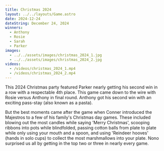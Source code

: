 ```yaml
---
title: Christmas 2024
layout: ../../layouts/Game.astro
date: 2024-12-24
dateString: December 24, 2024
winners:
  - Anthony
  - Rosie
  - Sarah
  - Parker
images: 
  - ../../assets/images/christmas_2024_1.jpg
  - ../../assets/images/christmas_2024_2.jpg
videos: 
  - /videos/christmas_2024_1.mp4
  - /videos/christmas_2024_2.mp4
---
```


This 2024 Christmas party featured Parker nearly getting his second win in a row with a respectable 4th place. This game came down to the wire with Rosie versus Anthony in final round. Anthony got his second win with an exciting pass-stay (also known as a pasta). 

But the best moments came after the game when Conner introduced the Majestros to a few of his family's Christmas day games. These included blowing out the most candles while saying 'Merry Christmas', scooping ribbons into pots while blindfolded, passing cotton balls from plate to plate while only using your mouth and a spoon, and using 'Reindeer hooves' (hands in solo cups) to collect the most marshmallows into your plate. Nono surprised us all by getting in the top two or three in nearly every game.

